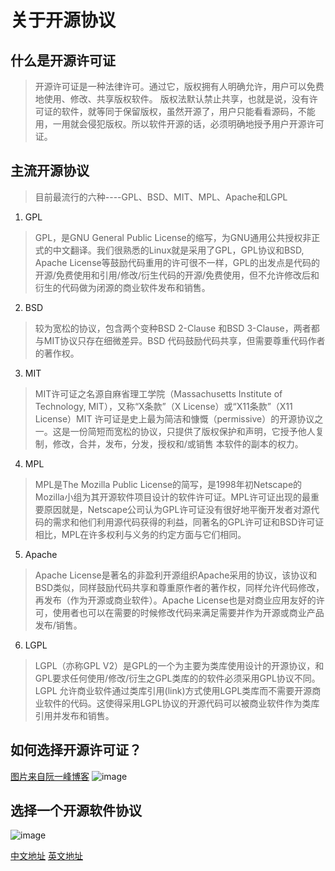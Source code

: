 # 关于开源协议

## 什么是开源许可证

> 开源许可证是一种法律许可。通过它，版权拥有人明确允许，用户可以免费地使用、修改、共享版权软件。
版权法默认禁止共享，也就是说，没有许可证的软件，就等同于保留版权，虽然开源了，用户只能看看源码，不能用，一用就会侵犯版权。所以软件开源的话，必须明确地授予用户开源许可证。

## 主流开源协议
> 目前最流行的六种----GPL、BSD、MIT、MPL、Apache和LGPL

1. GPL
>  GPL，是GNU General Public License的缩写，为GNU通用公共授权非正式的中文翻译。我们很熟悉的Linux就是采用了GPL，GPL协议和BSD, Apache License等鼓励代码重用的许可很不一样，GPL的出发点是代码的开源/免费使用和引用/修改/衍生代码的开源/免费使用，但不允许修改后和衍生的代码做为闭源的商业软件发布和销售。

2. BSD
> 较为宽松的协议，包含两个变种BSD 2-Clause 和BSD 3-Clause，两者都与MIT协议只存在细微差异。BSD 代码鼓励代码共享，但需要尊重代码作者的著作权。

3. MIT
> MIT许可证之名源自麻省理工学院（Massachusetts Institute of Technology, MIT），又称“X条款”（X License）或“X11条款”（X11 License）MIT 许可证是史上最为简洁和慷慨（permissive）的开源协议之一。这是一份简短而宽松的协议，只提供了版权保护和声明，它授予他人复制，修改，合并，发布，分发，授权和/或销售 本软件的副本的权力。

4. MPL
> MPL是The Mozilla Public License的简写，是1998年初Netscape的 Mozilla小组为其开源软件项目设计的软件许可证。MPL许可证出现的最重要原因就是，Netscape公司认为GPL许可证没有很好地平衡开发者对源代码的需求和他们利用源代码获得的利益，同著名的GPL许可证和BSD许可证相比，MPL在许多权利与义务的约定方面与它们相同。

5. Apache
> Apache License是著名的非盈利开源组织Apache采用的协议，该协议和BSD类似，同样鼓励代码共享和尊重原作者的著作权，同样允许代码修改，再发布（作为开源或商业软件）。Apache License也是对商业应用友好的许可，使用者也可以在需要的时候修改代码来满足需要并作为开源或商业产品发布/销售。

6. LGPL
> LGPL（亦称GPL V2）是GPL的一个为主要为类库使用设计的开源协议，和GPL要求任何使用/修改/衍生之GPL类库的的软件必须采用GPL协议不同。LGPL 允许商业软件通过类库引用(link)方式使用LGPL类库而不需要开源商业软件的代码。这使得采用LGPL协议的开源代码可以被商业软件作为类库引用并发布和销售。


## 如何选择开源许可证？
[图片来自阮一峰博客](http://www.ruanyifeng.com/blog/2011/05/how_to_choose_free_software_licenses.html)
![image](https://pic1.zhimg.com/50/v2-38d68c3624b3b22b2ac840ee2d76cde8_hd.jpg)

## 选择一个开源软件协议
![image](https://pic2.zhimg.com/50/1ceaceb1b7e128b54f437a7540881e25_hd.jpg)

[中文地址](http://choosealicense.online/)
[英文地址](https://choosealicense.com/)